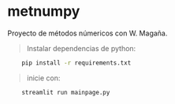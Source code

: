 # metnumpy
Proyecto de métodos númericos con W. Magaña.

> Instalar dependencias de python:
```bash
    pip install -r requirements.txt

```



> inicie con:
```bash
    streamlit run mainpage.py
```
